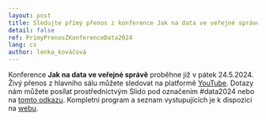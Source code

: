 ```yaml
---
layout: post
title: Sledujte přímý přenos z konference Jak na data ve veřejné správě!
detail: false
ref: PrimyPrenosZKonferenceData2024
lang: cs
author: lenka_kováčová
---
```


Konference **Jak na data ve veřejné správě** proběhne již v pátek 24.5.2024. Živý přenos z hlavního sálu můžete sledovat na platformě <a href="https://www.youtube.com/watch?v=zqkCNgZejmo">YouTube</a>. Dotazy nám můžete posílat prostřednictvým Slido pod označením #data2024 nebo na <a href="https://app.sli.do/event/sN7Hyj6eYLfhxUkUtXD3Ua/live/questions">tomto odkazu</a>. Kompletní program a seznam vystupujících je k dispozici na <a href="https://opendata.gov.cz/edu:konference:2024">webu</a>.

